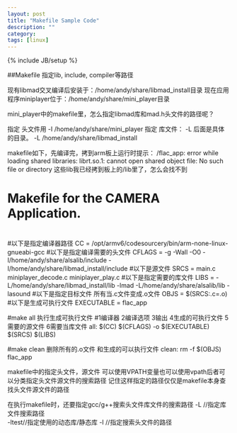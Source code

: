 ```yaml
---
layout: post
title: "Makefile Sample Code"
description: ""
category: 
tags: [linux]
---
```

{% include JB/setup %}

##Makefile 指定lib, include, compiler等路径

现有libmad交叉编译后安装于：/home/andy/share/libmad_install目录
现在应用程序miniplayer位于：/home/andy/share/mini_player目录

mini_player中的makefile里，怎么指定libmad库和mad.h头文件的路径呢？


指定 头文件用
 -I /home/andy/share/mini_player
指定 库文件： -L 后面是具体的目录。
-L /home/andy/share/libmad_install

makefile如下，先编译完，拷到arm板上运行时提示：
/flac_app: error while loading shared libraries: librt.so.1: cannot open shared object file: No such file or directory
这些lib我已经拷到板上的/lib里了，怎么会找不到
#
# Makefile for the CAMERA Application.
#
#以下是指定编译器路径
CC = /opt/armv6/codesourcery/bin/arm-none-linux-gnueabi-gcc
#以下是指定编译需要的头文件
CFLAGS = -g -Wall -O0 -I/home/andy/share/alsalib/include -I/home/andy/share/libmad_install/include
#以下是源文件
SRCS = main.c miniplayer_decode.c miniplayer_play.c
#以下是指定需要的库文件
LIBS = -L/home/andy/share/libmad_install/lib -lmad  -L/home/andy/share/alsalib/lib -lasound
#以下是指定目标文件 所有当.c文件变成.o文件
OBJS = $(SRCS:.c=.o)
#以下是生成可执行文件
EXECUTABLE = flac_app

#make all 执行生成可执行文件
#1编译器 2编译选项 3输出 4生成的可执行文件 5需要的源文件 6需要当库文件
all:
$(CC) $(CFLAGS) -o $(EXECUTABLE) $(SRCS) $(LIBS)

#make clean 删除所有的.o文件 和生成的可以执行文件
clean:
rm -f $(OBJS) flac_app


makefile中的指定头文件，源文件
可以使用VPATH变量也可以使用vpath后者可以分类指定头文件源文件的搜索路径
记住这样指定的路径仅仅是makefile本身查找头文件源文件的路径

在执行makefile时，还要指定gcc/g++搜索头文件库文件的搜索路径
-L //指定库文件搜索路径  
-ltest//指定使用的动态库/静态库
-I //指定搜索头文件的路径

